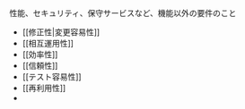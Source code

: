 性能、セキュリティ、保守サービスなど、機能以外の要件のこと
- [[修正性|変更容易性]]
- [[相互運用性]]
- [[効率性]]
- [[信頼性]]
- [[テスト容易性]]
- [[再利用性]]
- 